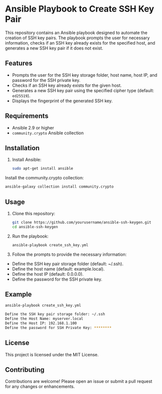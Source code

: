 # Ansible Playbook to Create SSH Key Pair

This repository contains an Ansible playbook designed to automate the creation of SSH key pairs. The playbook prompts the user for necessary information, checks if an SSH key already exists for the specified host, and generates a new SSH key pair if it does not exist.

## Features

- Prompts the user for the SSH key storage folder, host name, host IP, and password for the SSH private key.
- Checks if an SSH key already exists for the given host.
- Generates a new SSH key pair using the specified cipher type (default: `ed25519`).
- Displays the fingerprint of the generated SSH key.

## Requirements

- Ansible 2.9 or higher
- `community.crypto` Ansible collection

## Installation

1. Install Ansible:
   ```sh
   sudo apt-get install ansible
   ```
Install the community.crypto collection:
   ```sh
   ansible-galaxy collection install community.crypto
   ```
## Usage

1. Clone this repository:
   ```sh
   git clone https://github.com/yourusername/ansible-ssh-keygen.git
   cd ansible-ssh-keygen
   ```
2. Run the playbook:
   ```sh
   ansible-playbook create_ssh_key.yml
   ```
3. Follow the prompts to provide the necessary information:
- Define the SSH key pair storage folder (default: ~/.ssh).
- Define the host name (default: example.local).
- Define the host IP (default: 0.0.0.0).
- Define the password for the SSH private key.

## Example
   ```sh
   ansible-playbook create_ssh_key.yml
  
   Define the SSH key pair storage folder: ~/.ssh
   Define the Host Name: myserver.local
   Define the Host IP: 192.168.1.100
   Define the password for SSH Private Key: ********
   ```
## License

This project is licensed under the MIT License.

## Contributing

Contributions are welcome! Please open an issue or submit a pull request for any changes or enhancements.
